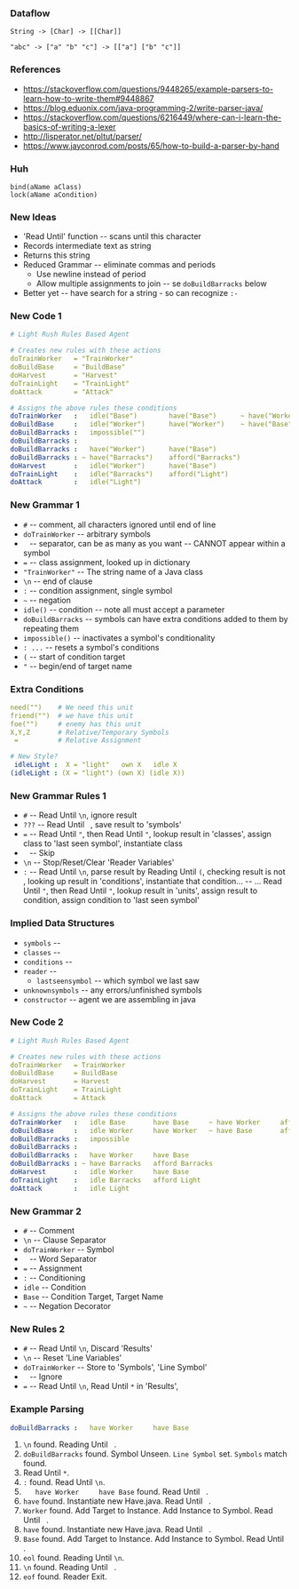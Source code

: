 

### Dataflow
```
String -> [Char] -> [[Char]]
```
```
"abc" -> ["a" "b" "c"] -> [["a"] ["b" "c"]]
```

### References
 - https://stackoverflow.com/questions/9448265/example-parsers-to-learn-how-to-write-them#9448867
 - https://blog.eduonix.com/java-programming-2/write-parser-java/
 - https://stackoverflow.com/questions/6216449/where-can-i-learn-the-basics-of-writing-a-lexer
 - http://lisperator.net/pltut/parser/
 - https://www.jayconrod.com/posts/65/how-to-build-a-parser-by-hand


### Huh
```
bind(aName aClass)
lock(aName aCondition)
```


### New Ideas
 - 'Read Until' function -- scans until this character
 - Records intermediate text as string
 - Returns this string
 - Reduced Grammar -- eliminate commas and periods
   - Use newline instead of period
   - Allow multiple assignments to join -- se `doBuildBarracks` below
 - Better yet -- have search for a string - so can recognize `:-`


### New Code 1
```yaml
# Light Rush Rules Based Agent

# Creates new rules with these actions
doTrainWorker   = "TrainWorker"
doBuildBase     = "BuildBase"
doHarvest       = "Harvest"
doTrainLight    = "TrainLight"
doAttack        = "Attack"

# Assigns the above rules these conditions
doTrainWorker   :   idle("Base")        have("Base")      ~ have("Worker")  afford("Worker")
doBuildBase     :   idle("Worker")      have("Worker")    ~ have("Base")    afford("Base")
doBuildBarracks :   impossible("")
doBuildBarracks :   
doBuildBarracks :   have("Worker")      have("Base")
doBuildBarracks : ~ have("Barracks")    afford("Barracks")
doHarvest       :   idle("Worker")      have("Base")
doTrainLight    :   idle("Barracks")    afford("Light")
doAttack        :   idle("Light")
```

### New Grammar 1
 - `#`                  -- comment, all characters ignored until end of line
 - `doTrainWorker`      -- arbitrary symbols
 - ` `                  -- separator, can be as many as you want -- CANNOT appear within a symbol
 - `=`                  -- class assignment, looked up in dictionary
 - `"TrainWorker"`      -- The string name of a Java class
 - `\n`                 -- end of clause
 - `:`                  -- condition assignment, single symbol
 - `~`                  -- negation
 - `idle()`             -- condition -- note all must accept a parameter
 - `doBuildBarracks`    -- symbols can have extra conditions added to them by repeating them
 - `impossible()`       -- inactivates a symbol's conditionality
 - `: ...`              -- resets a symbol's conditions
 - `(`                  -- start of condition target
 - `"`                  -- begin/end of target name

### Extra Conditions
```yaml
need("")    # We need this unit
friend("")  # we have this unit
foe("")     # enemy has this unit
X,Y,Z       # Relative/Temporary Symbols
 =          # Relative Assignment
```
```yaml
# New Style?
 idleLight :  X = "light"   own X   idle X
(idleLight : (X = "light") (own X) (idle X))
```

### New Grammar Rules 1
 - `#`      -- Read Until `\n`, ignore result
 - `???`    -- Read Until ` `, save result to 'symbols'
 - `=`      -- Read Until `"`, then Read Until `"`, lookup result in 'classes', assign class to 'last seen symbol', instantiate class
 - ` `      -- Skip
 - `\n`     -- Stop/Reset/Clear 'Reader Variables'
 - `:`      -- Read Until `\n`, parse result by Reading Until `(`, checking result is not ` `, looking up result in 'conditions', instantiate that condition...
            -- ... Read Until `"`, then Read Until `"`, lookup result in 'units', assign result to condition, assign condition to 'last seen symbol'

### Implied Data Structures
 - `symbols`            -- 
 - `classes`            -- 
 - `conditions`         -- 
 - `reader`             -- 
   - `lastseensymbol`   -- which symbol we last saw
 - `unknownsymbols`     -- any errors/unfinished symbols
 - `constructor`        -- agent we are assembling in java


### New Code 2
```yaml
# Light Rush Rules Based Agent

# Creates new rules with these actions
doTrainWorker   = TrainWorker
doBuildBase     = BuildBase
doHarvest       = Harvest
doTrainLight    = TrainLight
doAttack        = Attack

# Assigns the above rules these conditions
doTrainWorker   :   idle Base       have Base     ~ have Worker     afford Worker
doBuildBase     :   idle Worker     have Worker   ~ have Base       afford Base
doBuildBarracks :   impossible
doBuildBarracks :   
doBuildBarracks :   have Worker     have Base
doBuildBarracks : ~ have Barracks   afford Barracks
doHarvest       :   idle Worker     have Base
doTrainLight    :   idle Barracks   afford Light
doAttack        :   idle Light
```

### New Grammar 2
 - `#`                  -- Comment
 - `\n`                 -- Clause Separator
 - `doTrainWorker`      -- Symbol
 - ` `                  -- Word Separator
 - `=`                  -- Assignment
 - `:`                  -- Conditioning
 - `idle`               -- Condition
 - `Base`               -- Condition Target, Target Name
 - `~`                  -- Negation Decorator

### New Rules 2
 - `#`                  -- Read Until `\n`, Discard 'Results'
 - `\n`                 -- Reset 'Line Variables'
 - `doTrainWorker`      -- Store to 'Symbols', 'Line Symbol'
 - ` `                  -- Ignore
 - `=`                  -- Read Until `\n`, Read Until `*` in 'Results', 

### Example Parsing
```yaml
doBuildBarracks :   have Worker     have Base
```
 1.  `\n` found. Reading Until ` `.
 2.  `doBuildBarracks` found. Symbol Unseen. `Line Symbol` set. `Symbols` match found.
 3.  Read Until `*`.
 4.  `:` found. Read Until `\n`.
 5.  `   have Worker     have Base` found. Read Until ` `.
 6.  `have` found. Instantiate new Have.java. Read Until ` `.
 7.  `Worker` found. Add Target to Instance. Add Instance to Symbol. Read Until ` `.
 8.  `have` found. Instantiate new Have.java. Read Until ` `.
 9.  `Base` found. Add Target to Instance. Add Instance to Symbol. Read Until ` `.
 10. `eol` found. Reading Until `\n`.
 11. `\n` found. Reading Until ` `.
 12. `eof` found. Reader Exit.


